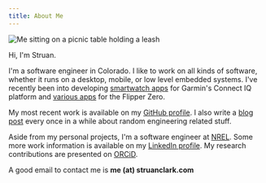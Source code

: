 ```yaml
---
title: About Me
---
```

<img src="/images/IMG_4900_640.jpg" alt="Me sitting on a picnic table holding a leash" title="Me on a picnic table">

Hi, I'm Struan.

I'm a software engineer in Colorado. I like to work on all kinds of software, whether it runs on a desktop, mobile, or low level embedded systems. I've recently been into developing <a href="https://apps.garmin.com/en-US/developer/d4443edc-699b-45fa-8b39-69d4ba213915/apps">smartwatch apps</a> for Garmin's Connect IQ platform and <a href="https://github.com/stars/xtruan/lists/my-flipper-zero-apps">various apps</a> for the Flipper Zero.

My most recent work is available on my <a href="http://github.com/xtruan">GitHub profile</a>. I also write a <a href="../categories/blog">blog post</a> every once in a while about random engineering related stuff.

Aside from my personal projects, I'm a software engineer at <a href="https://www.nrel.gov/">NREL</a>. Some more work information is available on my <a href="http://www.linkedin.com/in/struanclark">LinkedIn profile</a>. My research contributions are presented on <a href="https://orcid.org/0000-0003-0078-6560">ORCiD</a>.

A good email to contact me is <strong>me (at) struanclark.com</strong>
